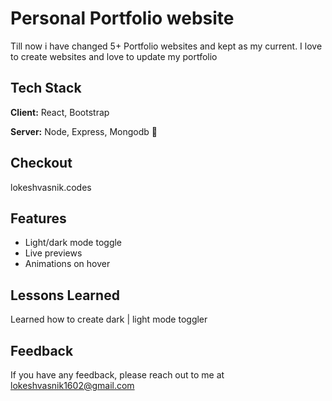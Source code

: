 
# Personal Portfolio website

Till now i have changed 5+ Portfolio websites and kept as my current. I love to create websites and love to update my portfolio 




## Tech Stack

**Client:** React, Bootstrap

**Server:** Node, Express, Mongodb 🌿


## Checkout 

lokeshvasnik.codes


## Features

- Light/dark mode toggle
- Live previews
- Animations on hover



## Lessons Learned

Learned how to create dark | light mode toggler 



## Feedback

If you have any feedback, please reach out to me at lokeshvasnik1602@gmail.com

